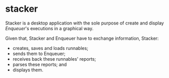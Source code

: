 # stacker

Stacker is a desktop application with the sole purpose of create and display *Enqueuer*'s executions in a graphical way.

Given that, Stacker and Enqueuer have to exchange information, Stacker:
- creates, saves and loads runnables;
- sends them to Enqueuer;
- receives back these runnables' reports;
- parses these reports; and
- displays them.
